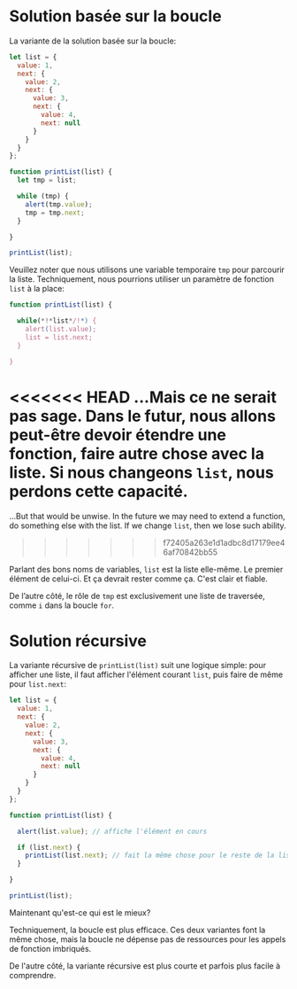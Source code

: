 # Solution basée sur la boucle

La variante de la solution basée sur la boucle:

```js run
let list = {
  value: 1,
  next: {
    value: 2,
    next: {
      value: 3,
      next: {
        value: 4,
        next: null
      }
    }
  }
};

function printList(list) {
  let tmp = list;

  while (tmp) {
    alert(tmp.value);
    tmp = tmp.next;
  }

}

printList(list);
```

Veuillez noter que nous utilisons une variable temporaire `tmp` pour parcourir la liste. Techniquement, nous pourrions utiliser un paramètre de fonction `list` à la place:

```js
function printList(list) {

  while(*!*list*/!*) {
    alert(list.value);
    list = list.next;
  }

}
```

<<<<<<< HEAD
...Mais ce ne serait pas sage. Dans le futur, nous allons peut-être devoir étendre une fonction, faire autre chose avec la liste. Si nous changeons `list`, nous perdons cette capacité.
=======
...But that would be unwise. In the future we may need to extend a function, do something else with the list. If we change `list`, then we lose such ability.
>>>>>>> f72405a263e1d1adbc8d17179ee46af70842bb55

Parlant des bons noms de variables, `list` est la liste elle-même. Le premier élément de celui-ci. Et ça devrait rester comme ça. C'est clair et fiable.

De l’autre côté, le rôle de `tmp` est exclusivement une liste de traversée, comme `i` dans la boucle `for`.

# Solution récursive

La variante récursive de `printList(list)` suit une logique simple: pour afficher une liste, il faut afficher l'élément courant `list`, puis faire de même pour `list.next`:

```js run
let list = {
  value: 1,
  next: {
    value: 2,
    next: {
      value: 3,
      next: {
        value: 4,
        next: null
      }
    }
  }
};

function printList(list) {

  alert(list.value); // affiche l'élément en cours

  if (list.next) {
    printList(list.next); // fait la même chose pour le reste de la liste
  }

}

printList(list);
```

Maintenant qu'est-ce qui est le mieux?

Techniquement, la boucle est plus efficace. Ces deux variantes font la même chose, mais la boucle ne dépense pas de ressources pour les appels de fonction imbriqués.

De l'autre côté, la variante récursive est plus courte et parfois plus facile à comprendre.
